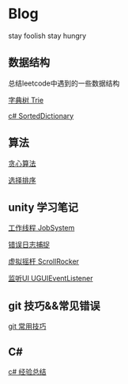 # Blog
stay foolish stay hungry

## 数据结构
总结leetcode中遇到的一些数据结构

[字典树 Trie](https://github.com/h87545645/Blog/blob/main/data-structure/%E5%AD%97%E5%85%B8%E6%A0%91.md)

[c# SortedDictionary](https://github.com/h87545645/Blog/blob/main/data-structure/SortedDictionary.md)

## 算法

[贪心算法](https://github.com/h87545645/Blog/blob/main/data-structure/%E5%AD%97%E5%85%B8%E6%A0%91.md)

[选择排序](https://github.com/h87545645/Blog/blob/main/data-structure/%E5%AD%97%E5%85%B8%E6%A0%91.md)


## unity 学习笔记

[工作线程 JobSystem](https://github.com/h87545645/Blog/blob/main/unity3d/unity3d-JobSystem.md)

[错误日志捕捉](https://github.com/h87545645/Blog/blob/main/unity3d/DebugLogWindow.md)

[虚拟摇杆 ScrollRocker](https://github.com/h87545645/Blog/blob/main/unity3d/ScrollRocker.md)

[监听UI UGUIEventListener](https://github.com/h87545645/Blog/blob/main/unity3d/ScrollRocker.md)


## git 技巧&&常见错误
[git 常用技巧](https://github.com/h87545645/Blog/blob/main/git/git.md)


## C# 
[c# 经验总结](https://github.com/h87545645/Blog/blob/main/c%23/c%23%E7%BB%8F%E9%AA%8C%E6%80%BB%E7%BB%93.md)
